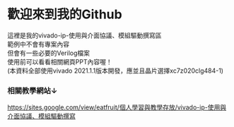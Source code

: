 # 歡迎來到我的Github  
這裡是我的vivado-ip-使用與介面協議、模組驅動撰寫區  
範例中不會有專案內容  
但會有一些必要的Verilog檔案  
使用前可以看看相關網頁PPT內容喔！  
(本資料全部使用vivado 2021.1.1版本開發，應並且晶片選擇xc7z020clg484-1)  
### 相關教學網站↓  
<https://sites.google.com/view/eatfruit/個人學習與教學存放/vivado-ip-使用與介面協議、模組驅動撰寫>
